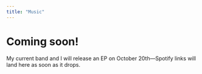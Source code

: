 ```yaml
---
title: "Music"
---
```


# Coming soon!

My current band and I will release an EP on October 20th—Spotify links will land here as soon as it drops.
